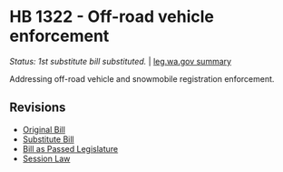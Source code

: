 # HB 1322 - Off-road vehicle enforcement
*Status: 1st substitute bill substituted.* | [leg.wa.gov summary](https://app.leg.wa.gov/billsummary?BillNumber=1322&Year=2021)

Addressing off-road vehicle and snowmobile registration enforcement.

## Revisions
* [Original Bill](1/)
* [Substitute Bill](S/)
* [Bill as Passed Legislature](S.PL/)
* [Session Law](S.SL/)